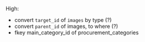 High:

* convert `target_id` of `images` by type (?)
* convert `parent_id` of images, to where (?)
* fkey main_category_id of  procurement_categories
